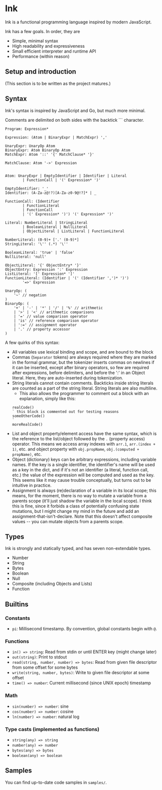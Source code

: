 # Ink

Ink is a functional programming language inspired by modern JavaScript.

Ink has a few goals. In order, they are

- Simple, minimal syntax
- High readability and expressiveness
- Small efficient interpreter and runtime API
- Performance (within reason)

## Setup and introduction

(This section is to be written as the project matures.)

## Syntax

Ink's syntax is inspired by JavaScript and Go, but much more minimal.

Comments are delimited on both sides with the backtick `\`` character.

```
Program: Expression*

Expression: (Atom | BinaryExpr | MatchExpr) ','

UnaryExpr: UnaryOp Atom
BinaryExpr: Atom BinaryOp Atom
MatchExpr: Atom '::' '{' MatchClause* '}'

MatchClause: Atom '->' Expression


Atom: UnaryExpr | EmptyIdentifier | Identifier | Literal
        | FunctionCall | '(' Expression* ')'

EmptyIdentifier: '_'
Identifier: (A-Za-z@!?)[A-Za-z0-9@!?]* | _

FunctionCall: (Identifier
        | FunctionLiteral
        | FunctionCall
        | '(' Expression* ')') '(' Expression* ')'

Literal: NumberLiteral | StringLiteral
        | BooleanLiteral | NullLiteral
        | ObjectLiteral | ListLiteral | FunctionLiteral

NumberLiteral: (0-9)+ ['.' (0-9)*]
StringLiteral: '\'' (.*) '\''

BooleanLiteral: 'true' | 'false'
NullLiteral: 'null'

ObjectLiteral: '{' ObjectEntry* '}'
ObjectEntry: Expression ':' Expression
ListLiteral: '[' Expression* ']'
FunctionLiteral: (Identifier | '(' (Identifier ',')* ')')
        '=>' Expression 

UnaryOp: (
    '~' // negation
)
BinaryOp: (
    '+' | '-' | '*' | '/' | '%' // arithmetic
    | '>' | '<' // arithmetic comparisons
    | '=' // value comparison operator
    | 'is' // reference comparison operator
    | ':=' // assignment operator
    | '.' // property accessor
)
```

A few quirks of this syntax:

- All variables use lexical binding and scope, and are bound to the block
- Commas (`Separator` tokens) are always required where they are marked in the formal grammar, but the tokenizer inserts commas on newlines if it can be inserted, except after binary operators, so few are required after expressions, before delimiters, and before the ':' in an Object literal. Here, they are auto-inserted during tokenization.
- String literals cannot contain comments. Backticks inside string literals are counted as a part of the string literal. String literals are also multiline.
    - This also allows the programmer to comment out a block with an explanation, simply like this:
    ```
    realCode()
    ` this block is commented out for testing reasons
    someOtherCode()
    `
    moreRealCode()
    ```
- List and object property/element access have the same syntax, which is the reference to the list/object followed by the `.` (property access) operator. This means we access array indexes with `arr.1`, `arr.(index + 1)`, etc. and object property with `obj.propName`, `obj.(computed + propName)`, etc.
- Object (dictionary) keys can be arbitrary expressions, including variable names. If the key is a single identifier, the identifier's name will be used as a key in the dict, and if it's not an identifier (a literal, function call, etc.) the value of the expression will be computed and used as the key. This seems like it may cause trouble conceptually, but turns out to be intuitive in practice.
- Assignment is always (re)declaration of a variable in its local scope; this means, for the moment, there is no way to mutate a variable from a parents scope (it'll just shadow the variable in the local scope). I think this is fine, since it forbids a class of potentially confusing state mutations, but I might change my mind in the future and add an assignment-that-isn't-declare. Note that this doesn't affect composite values -- you can mutate objects from a parents scope.

## Types

Ink is strongly and statically typed, and has seven non-extendable types.

- Number
- String
- Bytes
- Boolean
- Null
- Composite (including Objects and Lists)
- Function

## Builtins

### Constants

- `pi`: Millisecond timestamp. By convention, global constants begin with `@`.

### Functions

- `in() => string`: Read from stdin or until ENTER key (might change later)
- `out(string)`: Print to stdout
- `read(string, number, number) => bytes`: Read from given file descriptor from some offset for some bytes
- `write(string, number, bytes)`: Write to given file descriptor at some offset
- `time() => number`: Current millisecond (since UNIX epoch) timestamp

### Math

- `sin(number) => number`: sine
- `cos(number) => number`: cosine
- `ln(number) => number`: natural log

### Type casts (implemented as functions)

- `string(any) => string`
- `number(any) => number`
- `bytes(any) => bytes`
- `boolean(any) => boolean`

## Samples

You can find up-to-date code samples in `samples/`.

